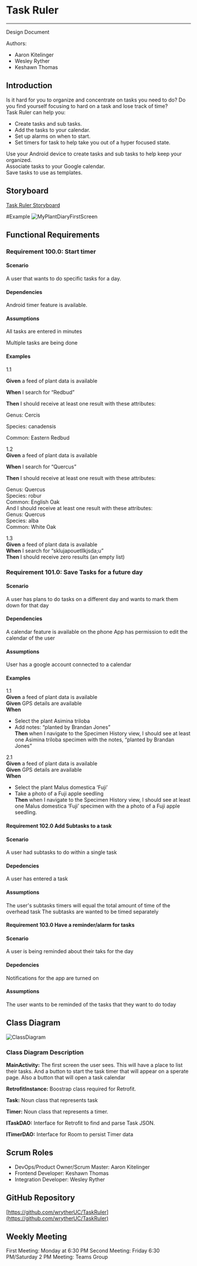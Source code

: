 # Task Ruler

---

Design Document

Authors:

- Aaron Kitelinger
- Wesley Ryther
- Keshawn Thomas

## Introduction

Is it hard for you to organize and concentrate on tasks you need to do? Do you find yourself focusing to hard on a task and lose track of time?\
Task Ruler can help you:

-	Create tasks and sub tasks.
-	Add the tasks to your calendar.
-	Set up alarms on when to start.
-	Set timers for task to help take you out of a hyper focused state.

Use your Android device to create tasks and sub tasks to help keep your organized.\
Associate tasks to your Google calendar.\
Save tasks to use as templates.

## Storyboard

[Task Ruler Storyboard](https://projects.invisionapp.com/prototype/Plant-Diary-ck0bict0n005bqh01aaeu8tuu/play/c6560121)

#Example
![MyPlantDiaryFirstScreen](https://user-images.githubusercontent.com/2224876/82161817-15ee8880-986e-11ea-8cda-f04ad1412893.png)

## Functional Requirements

### Requirement 100.0: Start timer

#### Scenario

A user that wants to do specific tasks for a day. 

#### Dependencies

Android timer feature is available.

#### Assumptions

All tasks are entered in minutes

Multiple tasks are being done

#### Examples
1.1

**Given** a feed of plant data is available

**When**  I search for “Redbud”

**Then** I should receive at least one result with these attributes:

Genus: Cercis

Species: canadensis

Common: Eastern Redbud


1.2  
**Given** a feed of plant data is available

**When** I search for “Quercus”

**Then** I should receive at least one result with these attributes:

Genus: Quercus  
Species: robur  
Common: English Oak  
And I should receive at least one result with these attributes:  
Genus: Quercus  
Species: alba  
Common: White Oak

1.3  
**Given** a feed of plant data is available  
**When** I search for “sklujapouetllkjsda;u”  
**Then** I should receive zero results (an empty list)


### Requirement 101.0: Save Tasks for a future day

#### Scenario

A user has plans to do tasks on a different day and wants to mark them down for that day

#### Dependencies
A calendar feature is available on the phone
App has permission to edit the calendar of the user


#### Assumptions
User has a google account connected to a calendar

#### Examples

1.1  
**Given** a feed of plant data is available  
**Given** GPS details are available  
**When**

-	Select the plant Asimina triloba
-	Add notes: “planted by Brandan Jones”  
     **Then**  when I navigate to the Specimen History view, I should see at least one Asimina triloba specimen with the notes, “planted by Brandan Jones”

2.1  
**Given** a feed of plant data is available  
**Given** GPS details are available  
**When**

-	Select the plant Malus domestica ‘Fuji’
-	Take a photo of a Fuji apple seedling  
     **Then** when I navigate to the Specimen History view, I should see at least one Malus domestica ‘Fuji’ specimen with the a photo of a Fuji apple seedling.
         
#### Requirement 102.0 Add Subtasks to a task

#### Scenario 
A user had subtasks to do within a single task

#### Depedencies
A user has entered a task

#### Assumptions
The user's subtasks timers will equal the total amount of time of the overhead task
The subtasks are wanted to be timed separately 


#### Requirement 103.0 Have a reminder/alarm for tasks

#### Scenario
A user is being reminded about their taks for the day

#### Depedencies
Notifications for the app are turned on

#### Assumptions
The user wants to be reminded of the tasks that they want to do today


## Class Diagram

![ClassDiagram](https://github.com/wrytherUC/TaskRuler/blob/master/Copy%20of%20Executive%20Dysfunction%20App.drawio.png)

### Class Diagram Description


**MainActivity:**  The first screen the user sees.  This will have a place to list their tasks. And a button to start the task timer that will appear on a sperate page. Also a button  that  will open a  task calendar

**RetrofitInstance:** Boostrap class required for Retrofit.

**Task:** Noun class that represents task

**Timer:** Noun class that represents a timer.

**ITaskDAO:** Interface for Retrofit to find and parse Task JSON.

**ITimerDAO:** Interface for Room to persist Timer data

## Scrum Roles

- DevOps/Product Owner/Scrum Master: Aaron Kitelinger
- Frontend Developer: Keshawn Thomas
- Integration Developer: Wesley Ryther

## GitHub Repository 

[https://github.com/wrytherUC/TaskRuler](https://github.com/wrytherUC/TaskRuler)

## Weekly Meeting

First Meeting: Monday at 6:30 PM
Second Meeting: Friday 6:30 PM/Saturday 2 PM
Meeting: Teams Group
